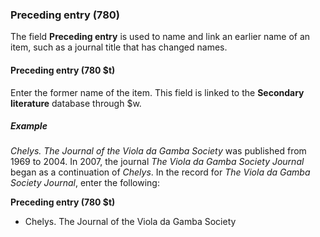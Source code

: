 ### Preceding entry (780)

The field **Preceding entry** is used to name and link an earlier name of an item, such as a journal title that has changed names.

#### Preceding entry (780 $t)

Enter the former name of the item. This field is linked to the **Secondary literature** database through $w.

##### Example

_Chelys. The Journal of the Viola da Gamba Society_ was published from 1969 to 2004. In 2007, the journal _The Viola da Gamba Society Journal_ began as a continuation of _Chelys_. In the record for _The Viola da Gamba Society Journal_, enter the following:

**Preceding entry (780 $t)**
- Chelys. The Journal of the Viola da Gamba Society
